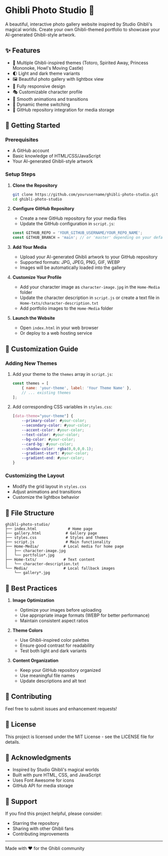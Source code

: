 # Ghibli Photo Studio 🌟

A beautiful, interactive photo gallery website inspired by Studio Ghibli's magical worlds. Create your own Ghibli-themed portfolio to showcase your AI-generated Ghibli-style artwork.

## ✨ Features

- 🎨 Multiple Ghibli-inspired themes (Totoro, Spirited Away, Princess Mononoke, Howl's Moving Castle)
- 🌓 Light and dark theme variants
- 🖼️ Beautiful photo gallery with lightbox view
- 📱 Fully responsive design
- 🎭 Customizable character profile
- 🌟 Smooth animations and transitions
- 🔄 Dynamic theme switching
- 📸 GitHub repository integration for media storage

## 🚀 Getting Started

### Prerequisites
- A GitHub account
- Basic knowledge of HTML/CSS/JavaScript
- Your AI-generated Ghibli-style artwork

### Setup Steps

1. **Clone the Repository**
   ```bash
   git clone https://github.com/yourusername/ghibli-photo-studio.git
   cd ghibli-photo-studio
   ```

2. **Configure GitHub Repository**
   - Create a new GitHub repository for your media files
   - Update the GitHub configuration in `script.js`:
   ```javascript
   const GITHUB_REPO = 'YOUR_GITHUB_USERNAME/YOUR_REPO_NAME';
   const GITHUB_BRANCH = 'main'; // or 'master' depending on your default branch
   ```

3. **Add Your Media**
   - Upload your AI-generated Ghibli artwork to your GitHub repository
   - Supported formats: JPG, JPEG, PNG, GIF, WEBP
   - Images will be automatically loaded into the gallery

4. **Customize Your Profile**
   - Add your character image as `character-image.jpg` in the `Home-Media` folder
   - Update the character description in `script.js` or create a text file in `Home-txts/character-description.txt`
   - Add portfolio images to the `Home-Media` folder

5. **Launch the Website**
   - Open `index.html` in your web browser
   - Or deploy to a web hosting service

## 🎨 Customization Guide

### Adding New Themes
1. Add your theme to the `themes` array in `script.js`:
   ```javascript
   const themes = [
       { name: 'your-theme', label: 'Your Theme Name' },
       // ... existing themes
   ];
   ```

2. Add corresponding CSS variables in `styles.css`:
   ```css
   [data-theme="your-theme"] {
       --primary-color: #your-color;
       --secondary-color: #your-color;
       --accent-color: #your-color;
       --text-color: #your-color;
       --bg-color: #your-color;
       --card-bg: #your-color;
       --shadow-color: rgba(0,0,0,0.1);
       --gradient-start: #your-color;
       --gradient-end: #your-color;
   }
   ```

### Customizing the Layout
- Modify the grid layout in `styles.css`
- Adjust animations and transitions
- Customize the lightbox behavior

## 📱 File Structure

```
ghibli-photo-studio/
├── index.html              # Home page
├── gallery.html           # Gallery page
├── styles.css             # Styles and themes
├── script.js              # Main functionality
├── Home-Media/           # Local media for home page
│   ├── character-image.jpg
│   └── portfolio*.jpg
├── Home-txts/            # Text content
│   └── character-description.txt
└── Media/                # Local fallback images
    └── gallery*.jpg
```

## 🎯 Best Practices

1. **Image Optimization**
   - Optimize your images before uploading
   - Use appropriate image formats (WEBP for better performance)
   - Maintain consistent aspect ratios

2. **Theme Colors**
   - Use Ghibli-inspired color palettes
   - Ensure good contrast for readability
   - Test both light and dark variants

3. **Content Organization**
   - Keep your GitHub repository organized
   - Use meaningful file names
   - Update descriptions and alt text

## 🤝 Contributing

Feel free to submit issues and enhancement requests!

## 📝 License

This project is licensed under the MIT License - see the LICENSE file for details.

## 🙏 Acknowledgments

- Inspired by Studio Ghibli's magical worlds
- Built with pure HTML, CSS, and JavaScript
- Uses Font Awesome for icons
- GitHub API for media storage

## 🌟 Support

If you find this project helpful, please consider:
- Starring the repository
- Sharing with other Ghibli fans
- Contributing improvements

---

Made with ❤️ for the Ghibli community 